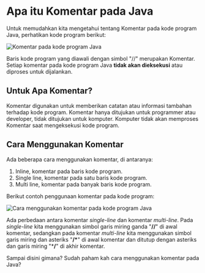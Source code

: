 # Apa itu Komentar pada Java

Untuk memudahkan kita mengetahui tentang Komentar pada kode program Java, perhatikan kode program berikut:

![Komentar pada kode program Java](carbon--29-.png)

Baris kode program yang diawali dengan simbol "//" merupakan Komentar. Setiap komentar pada kode program Java **tidak akan dieksekusi** atau diproses untuk dijalankan.

## Untuk Apa Komentar?

Komentar digunakan untuk memberikan catatan atau informasi tambahan terhadap kode program. Komentar hanya ditujukan untuk programmer atau developer, tidak ditujukan untuk komputer. Komputer tidak akan memproses Komentar saat mengeksekusi kode program.

## Cara Menggunakan Komentar

Ada beberapa cara menggunakan komentar, di antaranya:

1. Inline, komentar pada baris kode program.
2. Single line, komentar pada satu baris kode program.
3. Multi line, komentar pada banyak baris kode program.

Berikut contoh penggunaan komentar pada kode program:

![Cara menggunakan komentar pada kode program Java](carbon--30-.png)

Ada perbedaan antara komentar *single-line* dan komentar *multi-line*. Pada *single-line* kita menggunakan simbol garis miring ganda "**//**" di awal komentar, sedangkan pada komentar *multi-line* kita menggunakan simbol garis miring dan asteriks "**/\***" di awal komentar dan ditutup dengan asteriks dan garis miring "***/**" di akhir komentar.

Sampai disini gimana? Sudah paham kah cara menggunakan komentar pada Java?